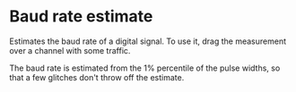 # Baud rate estimate

Estimates the baud rate of a digital signal.
To use it, drag the measurement over a channel with some traffic.

The baud rate is estimated from the 1% percentile of the pulse widths,
so that a few glitches don't throw off the estimate.

